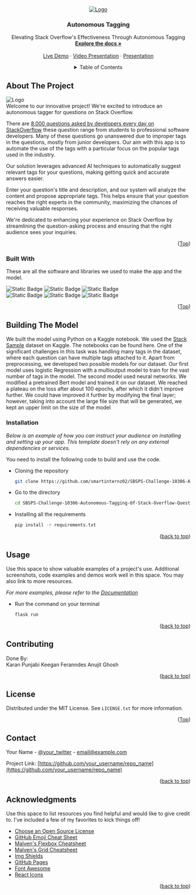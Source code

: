 <!-- Improved compatibility of back-to-top link: See: https://github.com/othneildrew/Best-README-Template/pull/73 -->
<a name="readme-top"></a>
<!--
*** Thanks for checking out the Best-README template. If you have a suggestion
*** That would make this better; please fork the repo and create a pull request
*** or open an issue with the tag "enhancement".
*** Don't forget to give the project a star!
*** Thanks again! Now go create something AMAZING! :D
-->



<!-- PROJECT SHIELDS -->
<!--
*** I'm using markdown "reference style" links for readability.
*** Reference links are  in brackets [ ] instead of parentheses ( ).
*** See the bottom of this document for the declaration of the reference variables
*** for contributors-url, forks-url, etc. This is an optional, concise syntax you may use.
*** https://www.markdownguide.org/basic-syntax/#reference-style-links

*** [![Contributors][contributors-shield]][contributors-url]
*** [![Forks][forks-shield]][forks-url]
*** [![Stargazers][stars-shield]][stars-url]
*** [![Issues][issues-shield]][issues-url]
*** [![MIT License][license-shield]][license-url]
*** [![LinkedIn][linkedin-shield]][linkedin-url]
-->


<!-- PROJECT LOGO -->
<br />
<div align="center">
  <a href="https://github.com/smartinternz02/SBSPS-Challenge-10306-Autonomous-Tagging-Of-Stack-Overflow-Questions">
    <img src="https://github.com/smartinternz02/SBSPS-Challenge-10306-Autonomous-Tagging-Of-Stack-Overflow-Questions/blob/a72093a9e84f0aaeafe8142e8be2adb8d2865e5b/images/logo.png" alt="Logo">
  </a>

  <h3 align="center">Autonomous Tagging</h3>

  <p align="center">
    Elevating Stack Overflow's Effectiveness Through Autonomous Tagging
    <br />
    <a href="https://github.com/smartinternz02/SBSPS-Challenge-10306-Autonomous-Tagging-Of-Stack-Overflow-Questions"><strong>Explore the docs »</strong></a>
    <br />
    <br />
    <a href="https://researchengines.azurewebsites.net/">Live Demo</a>
    ·
    <a href="https://github.com/othneildrew/Best-README-Template/issues">Video Presentation</a>
    ·
    <a href="https://docs.google.com/presentation/d/19iOE6kcStD0LpSkyi27IhWHYF_J2RpAwxLAS0Hz97ug/edit?usp=sharing">Presentation</a>
    
  </p>
</div>



<!-- TABLE OF CONTENTS -->
<details align="left">
  <summary align="center">Table of Contents</summary>
  <ol>
    <li>
      <a href="#about-the-project">About The Project</a>
      <ul>
        <li><a href="#built-with">Built With</a></li>
      </ul>
    </li>
    <li>
      <a href="#getting-started">Building the Model</a>
      <ul>
        <li><a href="#installation">Installation</a></li>
      </ul>
    </li>
    <li><a href="#usage">Usage</a></li>
    <li><a href="#roadmap">Roadmap</a></li>
    <li><a href="#contributing">Contributing</a></li>
    <li><a href="#license">License</a></li>
    <li><a href="#contact">Contact</a></li>
    <li><a href="#acknowledgments">Acknowledgments</a></li>
  </ol>
</details>



<!-- ABOUT THE PROJECT -->
## About The Project

<img src="https://github.com/smartinternz02/SBSPS-Challenge-10306-Autonomous-Tagging-Of-Stack-Overflow-Questions/blob/a72093a9e84f0aaeafe8142e8be2adb8d2865e5b/images/Screenshot%202023-08-31%20194258.png" alt="Logo">
<div align="left">
Welcome to our innovative project! We're excited to introduce an autonomous tagger for questions on Stack Overflow.

There are [8,000 questions asked by developers every day on StackOverflow](https://stackoverflow.blog/2017/05/09/introducing-stack-overflow-trends/#:~:text=On%20a%20typical%20day%2C%20developers,run%20into%20in%20their%20work.) these question range from students to professional software developers. Many of these questions go unanswered due to improper tags in the questions, mostly from junior developers. Our aim with this app is to automate the use of the tags with a particular focus on the popular tags used in the industry.

Our solution leverages advanced AI techniques to automatically suggest relevant tags for your questions, making getting quick and accurate answers easier.

Enter your question's title and description, and our system will analyze the content and propose appropriate tags. This helps ensure that your question reaches the right experts in the community, maximizing the chances of receiving valuable responses.

We're dedicated to enhancing your experience on Stack Overflow by streamlining the question-asking process and ensuring that the right audience sees your inquiries.
</div>
<p align="right">(<a href="#readme-top">Top</a>)</p>


<div align="left">
  
### Built With

These are all the software and libraries we used to make the app and the model.

![Static Badge](https://img.shields.io/badge/Flask-blue?logo=Flask)
![Static Badge](https://img.shields.io/badge/Gradio-yellow?logo=gradio)
![Static Badge](https://img.shields.io/badge/pytorch-orange?logo=pytorch)
</br>
![Static Badge](https://img.shields.io/badge/hugging_face-yellow?logo=hugging%20face)
![Static Badge](https://img.shields.io/badge/kaggle-lightblue?logo=kaggle)
![Static Badge](https://img.shields.io/badge/JQuery-lightblue?logo=Jquery)
</div>
<p align="right">(<a href="#readme-top">Top</a>)</p>


<div align="left">
  
<!-- Building The model -->
## Building The Model

We built the model using Python on a Kaggle notebook. We used the [Stack Sample](https://www.kaggle.com/datasets/stackoverflow/stacksample) dataset on Kaggle. The notebooks can be found here. One of the significant challenges in this task was handling many tags in the dataset, where each question can have multiple tags attached to it. Apart from preprocessing, we developed two possible models for our dataset. Our first model uses logistic Regression with a multioutput model to train for the vast number of tags in the model. The second model used neural networks. We modified a pretrained Bert model and trained it on our dataset. We reached a plateau on the loss after about 100 epochs, after which it didn't improve further. We could have improved it further by modifying the final layer; however, taking into account the large file size that will be generated, we kept an upper limit on the size of the model
</div>

<div align="left">
  
### Installation

_Below is an example of how you can instruct your audience on installing and setting up your app. This template doesn't rely on any external dependencies or services._

You need to install the following code to build and use the code.
  
* Cloning the repository
  ```sh
  git clone https://github.com/smartinternz02/SBSPS-Challenge-10306-Autonomous-Tagging-Of-Stack-Overflow-Questions.git
  ```
* Go to the directory 
  ```sh
  cd SBSPS-Challenge-10306-Autonomous-Tagging-Of-Stack-Overflow-Questions
  ```
* Installing all the requirements
  ```sh
  pip install -r requirements.txt
  ```
</div>

<p align="right">(<a href="#readme-top">back to top</a>)</p>


<div align="left">
  
<!-- USAGE EXAMPLES -->
## Usage

Use this space to show valuable examples of a project's use. Additional screenshots, code examples and demos work well in this space. You may also link to more resources.

_For more examples, please refer to the [Documentation](https://example.com)_

* Run the command on your terminal
  ```sh
  flask run
  ```
</div>

<p align="right">(<a href="#readme-top">back to top</a>)</p>



<!-- CONTRIBUTING -->
## Contributing

<div align="left">
  Done By:
</br>
  Karan Punjabi
  Keegan Feranndes
  Anujit Ghosh
</div>
</div>
</div>

<p align="right">(<a href="#readme-top">back to top</a>)</p>



<!-- LICENSE -->
## License

Distributed under the MIT License. See `LICENSE.txt` for more information.

<p align="right">(<a href="#readme-top">Top</a>)</p>



<!-- CONTACT -->
## Contact

Your Name - [@your_twitter](https://twitter.com/your_username) - email@example.com

Project Link: [https://github.com/your_username/repo_name](https://github.com/your_username/repo_name)

<p align="right">(<a href="#readme-top">back to top</a>)</p>



<!-- ACKNOWLEDGMENTS -->
## Acknowledgments

Use this space to list resources you find helpful and would like to give credit to. I've included a few of my favorites to kick things off!

* [Choose an Open Source License](https://choosealicense.com)
* [GitHub Emoji Cheat Sheet](https://www.webpagefx.com/tools/emoji-cheat-sheet)
* [Malven's Flexbox Cheatsheet](https://flexbox.malven.co/)
* [Malven's Grid Cheatsheet](https://grid.malven.co/)
* [Img Shields](https://shields.io)
* [GitHub Pages](https://pages.github.com)
* [Font Awesome](https://fontawesome.com)
* [React Icons](https://react-icons.github.io/react-icons/search)

<p align="right">(<a href="#readme-top">back to top</a>)</p>



<!-- MARKDOWN LINKS & IMAGES -->
<!-- https://www.markdownguide.org/basic-syntax/#reference-style-links -->
[contributors-shield]: https://img.shields.io/github/contributors/othneildrew/Best-README-Template.svg?style=for-the-badge
[contributors-url]: https://github.com/othneildrew/Best-README-Template/graphs/contributors
[forks-shield]: https://img.shields.io/github/forks/othneildrew/Best-README-Template.svg?style=for-the-badge
[forks-url]: https://github.com/othneildrew/Best-README-Template/network/members
[stars-shield]: https://img.shields.io/github/stars/othneildrew/Best-README-Template.svg?style=for-the-badge
[stars-url]: https://github.com/othneildrew/Best-README-Template/stargazers
[issues-shield]: https://img.shields.io/github/issues/othneildrew/Best-README-Template.svg?style=for-the-badge
[issues-url]: https://github.com/othneildrew/Best-README-Template/issues
[license-shield]: https://img.shields.io/github/license/othneildrew/Best-README-Template.svg?style=for-the-badge
[license-url]: https://github.com/othneildrew/Best-README-Template/blob/master/LICENSE.txt
[linkedin-shield]: https://img.shields.io/badge/-LinkedIn-black.svg?style=for-the-badge&logo=linkedin&colorB=555
[linkedin-url]: https://linkedin.com/in/othneildrew
[product-screenshot]: images/screenshot.png
[Next.js]: https://img.shields.io/badge/next.js-000000?style=for-the-badge&logo=nextdotjs&logoColor=white
[Next-url]: https://nextjs.org/
[React.js]: https://img.shields.io/badge/React-20232A?style=for-the-badge&logo=react&logoColor=61DAFB
[React-url]: https://reactjs.org/
[Vue.js]: https://img.shields.io/badge/Vue.js-35495E?style=for-the-badge&logo=vuedotjs&logoColor=4FC08D
[Vue-url]: https://vuejs.org/
[Angular.io]: https://img.shields.io/badge/Angular-DD0031?style=for-the-badge&logo=angular&logoColor=white
[Angular-url]: https://angular.io/
[Svelte.dev]: https://img.shields.io/badge/Svelte-4A4A55?style=for-the-badge&logo=svelte&logoColor=FF3E00
[Svelte-url]: https://svelte.dev/
[Laravel.com]: https://img.shields.io/badge/Laravel-FF2D20?style=for-the-badge&logo=laravel&logoColor=white
[Laravel-url]: https://laravel.com
[Bootstrap.com]: https://img.shields.io/badge/Bootstrap-563D7C?style=for-the-badge&logo=bootstrap&logoColor=white
[Bootstrap-url]: https://getbootstrap.com
[JQuery.com]: https://img.shields.io/badge/jQuery-0769AD?style=for-the-badge&logo=jquery&logoColor=white
[JQuery-url]: https://jquery.com 
